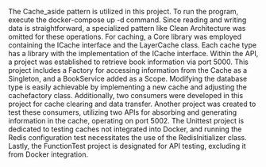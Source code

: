 The Cache_aside pattern is utilized in this project. 
To run the program, execute the docker-compose up -d command. 
Since reading and writing data is straightforward, a specialized pattern like Clean Architecture was omitted for these operations.
For caching, a Core library was employed containing the ICache interface and the LayerCache class. Each cache type has a library with the implementation of the ICache interface. 
Within the API, a project was established to retrieve book information via port 5000. 
This project includes a Factory for accessing information from the Cache as a Singleton, and a BookService added as a Scope. 
Modifying the database type is easily achievable by implementing a new cache and adjusting the cachefactory class. 
Additionally, two consumers were developed in this project for cache clearing and data transfer. Another project was created to test these consumers, utilizing two APIs for absorbing and generating information in the cache, operating on port 5002. 
The Unittest project is dedicated to testing caches not integrated into Docker, and running the Redis configuration test necessitates the use of the RedisInitializer class. Lastly, the FunctionTest project is designated for API testing, excluding it from Docker integration.
